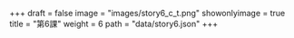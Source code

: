 +++
draft = false 
image = "images/story6_c_t.png" 
showonlyimage = true 
title = "第6課" 
weight = 6 
path = "data/story6.json" 
+++
